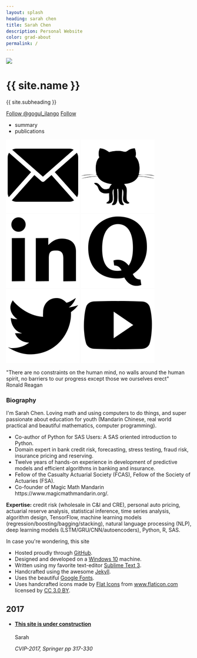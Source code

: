 ```yaml
---
layout: splash
heading: sarah chen
title: Sarah Chen
description: Personal Website
color: grad-about
permalink: /
---
```


<div class="blog-intro {{ page.color }} about-header-fix">
  <div class="profile-wrapper">
    <div class="profile-pic"><img src="{{ "./images/icons/base-person.png"| relative_url }}" /></div>
    <div class="profile-description">
      <h1>{{ site.name }}</h1>
      <p>{{ site.subheading }}</p>
    </div>
  </div>
  <div class="home-follow-wrapper">
    <div class="home-follow">
      <script async defer src="https://buttons.github.io/buttons.js"></script>
      <a href="https://twitter.com/gogul_ilango?ref_src=twsrc%5Etfw" class="twitter-follow-button" data-size="large" data-show-screen-name="false" data-show-count="true">Follow @gogul_ilango</a><script async src="https://platform.twitter.com/widgets.js" charset="utf-8"></script>
      <a class="github-button" href="https://github.com/Gogul09" data-show-count="true" data-size="large" aria-label="Follow @Gogul09 on GitHub">Follow</a>
    </div>
  </div>
</div>

<div class="about-container">
  <div class="home-articles">
    <div class="home-wrapper about-wrapper">
      <div class="category-tab about-category-tab" id="category-tab">
        <ul>
          <li id="tab_summary" onclick="showAboutTabBox(this.id)">summary</li>
          <li id="tab_publications" onclick="showAboutTabBox(this.id)">publications</li>
        </ul>
      </div>
      <!--Summary STARTS-->
      <div class="blog-category-box work-category-box about-category-box" id="box_summary" style="box-shadow: none !important;">
        <div>
          <div class="about_me_body">
            <div class="social">
              <a href="mailto:{{ site.footer-links.email }}?Subject=Hello"><img src="/images/icons/mail.png" title="Shoot me a mail" /></a>
              <a href="https://github.com/{{ site.footer-links.github }}" target="_blank"><img src="/images/icons/github.png" title="GitHub" /></a>
              <a href="https://www.linkedin.com/in/{{ site.footer-links.linkedin }}" target="_blank"><img src="/images/icons/linkedin.png" title="LinkedIn" /></a>
              <a href="https://www.quora.com/profile/{{ site.footer-links.quora }}" target="_blank"><img src="/images/icons/quora.png" title="Quora" /></a>
              <a href="https://twitter.com/{{ site.footer-links.twitter }}" target="_blank"><img src="/images/icons/twitter.png" title="Twitter" /></a>
              <a href="https://www.youtube.com/c/{{ site.footer-links.youtube }}" target="_blank"><img src="/images/icons/youtube.png" title="YouTube" /></a>
            </div>
          <p class="about-quote">"There are no constraints on the human mind, no walls around the human spirit, no barriers to our progress except those we ourselves erect" <br>Ronald Reagan</p>
          <h3>Biography</h3>
          <p style="margin-top: 0px !important;">I'm Sarah Chen. Loving math and using computers to do things, and super passionate about education for youth (Mandarin Chinese, real world practical and beautiful mathematics, computer programming).
          </p>
          <ul class="timeline">
            <li>Co-author of Python for SAS Users: A SAS oriented introduction to Python.</li>
            <li>Domain expert in bank credit risk, forecasting, stress testing, fraud risk, insurance pricing and reserving.</li>
            <li>Twelve years of hands-on experience in development of predictive models and efficient algorithms in banking and insurance.</li>
            <li>Fellow of the Casualty Actuarial Society (FCAS), Fellow of the Society of Actuaries (FSA).</li>
            <li>Co-founder of Magic Math Mandarin https://www.magicmathmandarin.org/.</li>
          </ul>
          <p><strong>Expertise: </strong>credit risk (wholesale in C&I and CRE), personal auto pricing, actuarial reserve analysis, statistical inference, time series analysis, algorithm design, TensorFlow, machine learning models (regression/boosting/bagging/stacking), natural language processing (NLP), deep learning models (LSTM/GRU/CNN/autoencoders), Python, R, SAS.</p>
          <div class="highlight-box">
            <p>In case you're wondering, this site </p>
            <ul style="margin: 0px !important;">
              <li>Hosted proudly through <a href="https://github.com/" target="_blank">GitHub</a>.</li>
              <li>Designed and developed on a <a href="https://www.microsoft.com/en-in/software-download/windows10" target="_blank">Windows 10</a> machine.</li>
              <li>Written using my favorite text-editor <a href="https://www.sublimetext.com/3" target="_blank">Sublime Text 3</a>.</li>
              <li>Handcrafted using the awesome <a href="https://jekyllrb.com/" target="_blank">Jekyll</a>.</li>
              <li>Uses the beautiful <a href="https://fonts.google.com/" target="_blank">Google Fonts</a>.</li>
              <li>Uses handcrafted icons made by <a href="https://www.flaticon.com/authors/flat-icons" title="Flat Icons">Flat Icons</a> from <a href="https://www.flaticon.com/" title="Flaticon">www.flaticon.com</a> licensed by <a href="http://creativecommons.org/licenses/by/3.0/" title="Creative Commons BY 3.0" target="_blank">CC 3.0 BY</a>.</li>
            </ul>
          </div>
        </div>
      </div>
    </div>
      <!--Publications STARTS-->
      <div class="blog-category-box work-category-box about-category-box" id="box_publications" style="box-shadow: none !important;">
        <div class="work-inner-box">
          <h2>2017</h2>
          <ul>
            <li>
              <div>
                <h4><a href="https://link.springer.com/chapter/10.1007/978-981-10-7895-8_25" target="_blank">This site is under construction</a></h4>
                <p>Sarah</p>
                <p><i>CVIP-2017, Springer pp 317-330</i></p>
              </div>
            </li>
          </ul>
          <br>
          <br>
        </div>
      </div>
      <!--Publications ENDS-->
    </div>
  </div>
</div>

<script src="//cdn.jsdelivr.net/particles.js/2.0.0/particles.min.js"></script>
<script src="https://cdn.jsdelivr.net/npm/chart.js@2.8.0"></script>
<script src="https://cdn.jsdelivr.net/npm/chartjs-plugin-datalabels@0.5.0"></script>
<script type="text/javascript">
  document.getElementById("box_summary").style.display = "block";
  document.getElementById("tab_summary").style.fontWeight = "bold";
  document.getElementById("tab_summary").style.borderBottom = "1px solid black";
</script>